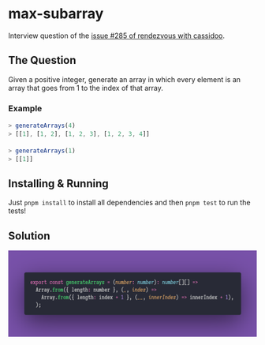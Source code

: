 # max-subarray

Interview question of the [issue #285 of rendezvous with cassidoo](https://buttondown.email/cassidoo/archive/if-you-want-to-feel-good-you-have-to-go-out-and/).

## The Question

Given a positive integer, generate an array in which every element is an array that goes from 1
to the index of that array.

### Example

```js
> generateArrays(4)
> [[1], [1, 2], [1, 2, 3], [1, 2, 3, 4]]

> generateArrays(1)
> [[1]]
```

## Installing & Running

Just `pnpm install` to install all dependencies and then `pnpm test` to run the tests!

## Solution

![Code Polaroid](./code-screenshot.png)
